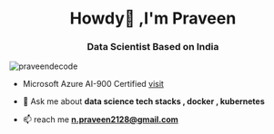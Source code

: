 <h1 align="center">Howdy👋 ,I'm Praveen</h1>
<h3 align="center">Data Scientist Based on India</h3>

<p align="left"> <img src="https://komarev.com/ghpvc/?username=praveendecode&label=Profile%20views&color=0e75b6&style=flat" alt="praveendecode" /> </p>

- Microsoft Azure AI-900 Certified [visit](https://drive.google.com/file/d/1BsYKjOsSagqHSypBb90NX6Hj9j_HbFdL/view?usp=sharing)

- 💬 Ask me about **data science tech stacks , docker , kubernetes**

- 📫 reach me **n.praveen2128@gmail.com**
